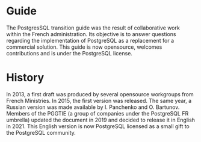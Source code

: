 # Guide

The PostgresSQL transition guide was the result of collaborative work within the French administration. Its objective is to answer questions regarding the implementation of PostgreSQL as a replacement for a commercial solution. This guide is now opensource, welcomes contributions and is under the PostgreSQL license.

# History

In 2013, a first draft was produced by several opensource workgroups from French Ministries. In 2015, the first version was released. The same year, a Russian version was made available by I. Panchenko and O. Bartunov. Members of the PGGTIE (a group of companies under the PostgreSQL FR umbrella) updated the document in 2019 and decided to release it in English in 2021. This English version is now PostgreSQL licensed as a small gift to the PostgreSQL community.
